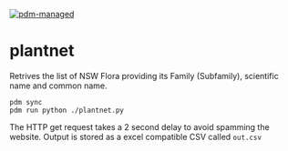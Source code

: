 [![pdm-managed](https://img.shields.io/badge/pdm-managed-blueviolet)](https://pdm.fming.dev)
# plantnet

Retrives the list of NSW Flora providing its Family (Subfamily), scientific name and common name.

```
pdm sync
pdm run python ./plantnet.py
```
The HTTP get request takes a 2 second delay to avoid spamming the website.
Output is stored as a excel compatible CSV called `out.csv`
